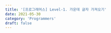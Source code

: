 ```yaml
---
title: '[프로그래머스] Level-1. 가운데 글자 가져오기'
date: 2021-05-30
category: 'Programmers'
draft: false
---
```



